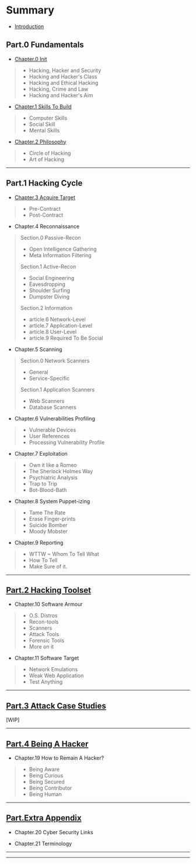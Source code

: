 
# Summary

* [Introduction](README.md)

## Part.0 Fundamentals

* [Chapter.0 Init](part0/chapter0.md)

> * Hacking, Hacker and Security
> * Hacking and Hacker's Class
> * Hacking and Ethical Hacking
> * Hacking, Crime and Law
> * Hacking and Hacker's Aim


* [Chapter.1 Skills To Build](part0/chapter1.md)

> * Computer Skills
> * Social Skill
> * Mental Skills


* [Chapter.2 Philosophy](part0/chapter2.md)

> * Circle of Hacking
> * Art of Hacking

---

## Part.1 Hacking Cycle

* [Chapter.3 Acquire Target](part1/chapter3.md)

> * Pre-Contract
> * Post-Contract


* Chapter.4 Reconnaissance

> Section.0 Passive-Recon
> * Open Intelligence Gathering
> * Meta Information Filtering
>
> Section.1 Active-Recon
> * Social Engineering
> * Eavesdropping 
> * Shoulder Surfing
> * Dumpster Diving
>
> Section.2 Information
> * article.6 Network-Level
> * article.7 Application-Level
> * article.8 User-Level
> * article.9 Required To Be Social


* Chapter.5 Scanning

> Section.0 Network Scanners
> * General
> * Service-Specific
>
> Section.1 Application Scanners
> * Web Scanners
> * Database Scanners


* Chapter.6 Vulnerabilities Profiling

> * Vulnerable Devices
> * User References
> * Processing Vulnerability Profile


* Chapter.7 Exploitation

> * Own it like a Romeo
> * The Sherlock Holmes Way
> * Psychiatric Analysis
> * Trap to Trip
> * Bot-Blood-Bath


* Chapter.8 System Puppet-izing

> * Tame The Rate
> * Erase Finger-prints
> * Suicide Bomber
> * Moody Mobster


* Chapter.9 Reporting

> * WTTW ~ Whom To Tell What
> * How To Tell
> * Make Sure of it.

---

## [Part.2 Hacking Toolset]()

* Chapter.10 Software Armour

> * O.S. Distros
> * Recon-tools
> * Scanners
> * Attack Tools
> * Forensic Tools
> * More on it


* Chapter.11 Software Target

> * Network Emulations
> * Weak Web Application
> * Test Anything

---

## [Part.3 Attack Case Studies]()

[WIP]

---

## [Part.4 Being A Hacker]()

* Chapter.19 How to Remain A Hacker?

> * Being Aware
> * Being Curious
> * Being Secured
> * Being Contributor
> * Being Human

---

## [Part.Extra Appendix]()

* Chapter.20 Cyber Security Links

* Chapter.21 Terminology

---
---
